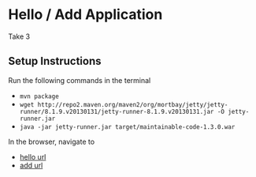 # Hello / Add Application

Take 3

## Setup Instructions
   Run the following commands in the terminal 
  - `mvn package`
  - `wget http://repo2.maven.org/maven2/org/mortbay/jetty/jetty-runner/8.1.9.v20130131/jetty-runner-8.1.9.v20130131.jar -O jetty-runner.jar`
  - `java -jar jetty-runner.jar target/maintainable-code-1.3.0.war`
  
  In the browser, navigate to
  
  - [hello url](http://localhost:8080/hello?target=fariba)
  - [add url](http://localhost:8080/add?left=4&right=7)